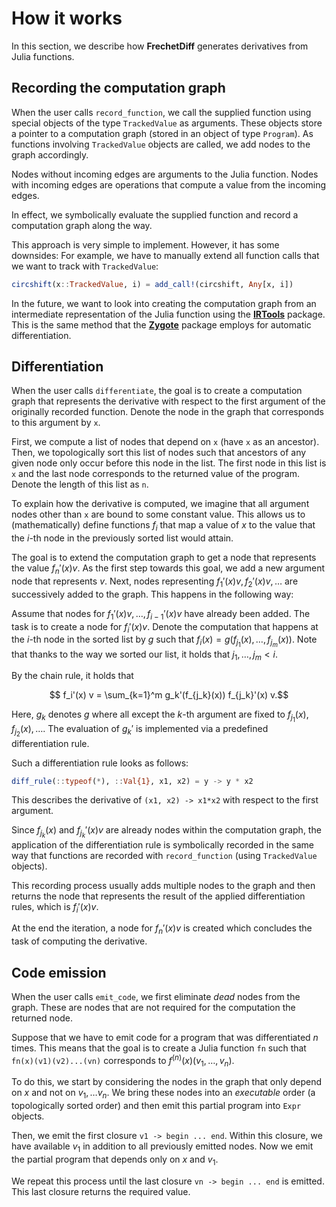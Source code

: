 # How it works

In this section, we describe how **FrechetDiff** generates derivatives from Julia functions.

## Recording the computation graph

When the user calls `record_function`, we call the supplied function using special objects of the type `TrackedValue` as arguments.
These objects store a pointer to a computation graph (stored in an object of type `Program`).
As functions involving `TrackedValue` objects are called, we add nodes to the graph accordingly.

Nodes without incoming edges are arguments to the Julia function.
Nodes with incoming edges are operations that compute a value from the incoming edges.

In effect, we symbolically evaluate the supplied function and record a computation graph along the way.

This approach is very simple to implement.
However, it has some downsides:
For example, we have to manually extend all function calls that we want to track with `TrackedValue`:
```julia
circshift(x::TrackedValue, i) = add_call!(circshift, Any[x, i])
```
In the future, we want to look into creating the computation graph from an intermediate representation of the Julia function using the [**IRTools**](https://github.com/FluxML/IRTools.jl) package.
This is the same method that the [**Zygote**](https://github.com/FluxML/Zygote.jl) package employs for automatic differentiation.

## Differentiation

When the user calls `differentiate`, the goal is to create a computation graph that represents the derivative with respect to the first argument of the originally recorded function.
Denote the node in the graph that corresponds to this argument by `x`.

First, we compute a list of nodes that depend on `x` (have `x` as an ancestor).
Then, we topologically sort this list of nodes such that ancestors of any given node only occur before this node in the list.
The first node in this list is `x` and the last node corresponds to the returned value of the program.
Denote the length of this list as `n`.

To explain how the derivative is computed, we imagine that all argument nodes other than `x` are bound to some constant value.
This allows us to (mathematically) define functions $f_i$ that map a value of $x$ to the value that the $i$-th node in the previously sorted list would attain.

The goal is to extend the computation graph to get a node that represents the value $f_n'(x)v$.
As the first step towards this goal, we add a new argument node that represents $v$.
Next, nodes representing $f_1'(x)v, f_2'(x)v, \dots$ are successively added to the graph.
This happens in the following way:

Assume that nodes for $f_1'(x)v, \dots, f_{i-1}'(x)v$ have already been added.
The task is to create a node for $f_i'(x)v$.
Denote the computation that happens at the $i$-th node in the sorted list by $g$ such that $f_i(x) = g(f_{j_1}(x), \dots, f_{j_m}(x))$.
Note that thanks to the way we sorted our list, it holds that $j_1, \dots, j_m < i$.

By the chain rule, it holds that
```math
    f_i'(x) v = \sum_{k=1}^m g_k'(f_{j_k}(x)) f_{j_k}'(x) v.
```
Here, $g_k$ denotes $g$ where all except the $k$-th argument are fixed to $f_{j_1}(x), f_{j_2}(x), \dots$.
The evaluation of $g_k'$ is implemented via a predefined differentiation rule.

Such a differentiation rule looks as follows:
```julia
diff_rule(::typeof(*), ::Val{1}, x1, x2) = y -> y * x2
```
This describes the derivative of `(x1, x2) -> x1*x2` with respect to the first argument.

Since $f_{j_k}(x)$ and $f_{j_k}'(x) v$ are already nodes within the computation graph, the application of the differentiation rule is symbolically recorded in the same way that functions are recorded with `record_function` (using `TrackedValue` objects).

This recording process usually adds multiple nodes to the graph and then returns the node that represents the result of the applied differentiation rules, which is $f_i'(x) v$.

At the end the iteration, a node for $f_n'(x)v$ is created which concludes the task of computing the derivative.

## Code emission

When the user calls `emit_code`, we first eliminate *dead* nodes from the graph.
These are nodes that are not required for the computation the returned node.

Suppose that we have to emit code for a program that was differentiated $n$ times.
This means that the goal is to create a Julia function `fn` such that `fn(x)(v1)(v2)...(vn)` corresponds to $f^{(n)}(x)(v_1, \dots, v_n)$.

To do this, we start by considering the nodes in the graph that only depend on $x$ and not on $v_1, \dots v_n$.
We bring these nodes into an *executable* order (a topologically sorted order) and then emit this partial program into `Expr` objects.

Then, we emit the first closure `v1 -> begin ... end`.
Within this closure, we have available $v_1$ in addition to all previously emitted nodes.
Now we emit the partial program that depends only on $x$ and $v_1$.

We repeat this process until the last closure `vn -> begin ... end` is emitted.
This last closure returns the required value.
